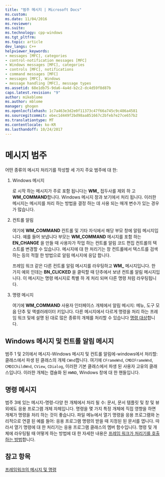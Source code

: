 ```yaml
---
title: "범주 메시지 | Microsoft Docs"
ms.custom: 
ms.date: 11/04/2016
ms.reviewer: 
ms.suite: 
ms.technology: cpp-windows
ms.tgt_pltfrm: 
ms.topic: article
dev_langs: C++
helpviewer_keywords:
- messages [MFC], categories
- control-notification messages [MFC]
- Windows messages [MFC], categories
- controls [MFC], notifications
- command messages [MFC]
- messages [MFC], Windows
- message handling [MFC], message types
ms.assetid: 68e1db75-9da6-4a4d-b2c2-dc4d59f8d87b
caps.latest.revision: "9"
author: mikeblome
ms.author: mblome
manager: ghogen
ms.openlocfilehash: 1c7a463e3d2e0f11373c47f66a745c9c486a4581
ms.sourcegitcommit: ebec1d449f2bd98aa851667c2bfeb7e27ce657b2
ms.translationtype: MT
ms.contentlocale: ko-KR
ms.lasthandoff: 10/24/2017
---
```

# <a name="message-categories"></a>메시지 범주
어떤 종류의 메시지 처리기를 작성할 세 가지 주요 범주에 대 한:  
  
1.  Windows 메시지  
  
     로 시작 하는 메시지가 주로 포함 됩니다는 **WM_** 접두사를 제외 하 고 **WM_COMMAND**합니다. Windows 메시지 창과 보기에서 처리 됩니다. 이러한 메시지는 메시지를 처리 하는 방법을 결정 하는 데 사용 되는 매개 변수가 있는 경우가 많습니다.  
  
2.  컨트롤 알림  
  
     여기에 **WM_COMMAND** 컨트롤 및 기타 자식에서 해당 부모 창에 알림 메시지입니다. 예를 들어 보냅니다 부모는 **WM_COMMAND** 메시지를 포함 하는 **EN_CHANGE** 을 만들 때 사용자가 작업 하는 컨트롤 알림 코드 편집 컨트롤의 텍스트를 변경할 수 있습니다. 메시지에 대 한 처리기는 창 컨트롤에서 텍스트를 검색 하는 등의 적절 한 방법으로 알림 메시지에 응답 합니다.  
  
     프레임 워크 같은 다른 컨트롤 알림 메시지를 라우팅하고 **WM_** 메시지입니다. 한 가지 예외 인데는 **BN_CLICKED** 을 클릭할 때 단추에서 보낸 컨트롤 알림 메시지입니다. 이 메시지는 명령 메시지로 특별 하 게 처리 되며 다른 명령 처럼 라우팅됩니다.  
  
3.  명령 메시지  
  
     여기에 **WM_COMMAND** 사용자 인터페이스 개체에서 알림 메시지: 메뉴, 도구 모음 단추 및 액셀러레이터 키입니다. 다른 메시지에서 다르게 명령을 처리 하는 프레임 워크 및에 설명 된 대로 많은 종류의 개체를 처리할 수 있습니다 [명령 대상](../mfc/command-targets.md)합니다.  
  
##  <a name="_core_windows_messages_and_control.2d.notification_messages"></a>Windows 메시지 및 컨트롤 알림 메시지  
 범주 1 및 2의에서 메시지-Windows 메시지 및 컨트롤 알림에-windows에서 처리할: 클래스에서 파생 된 클래스의 개체 `CWnd`합니다. 여기에 `CFrameWnd`, `CMDIFrameWnd`, `CMDIChildWnd`, `CView`, `CDialog`, 이러한 기본 클래스에서 파생 된 사용자 고유의 클래스입니다. 이러한 개체는 캡슐화 된 `HWND`, Windows 창에 대 한 핸들입니다.  
  
##  <a name="_core_command_messages"></a>명령 메시지  
 범주 3에 있는 메시지-명령-다양 한 개체에서 처리 될 수: 문서, 문서 템플릿 및 창 및 뷰 외에도 응용 프로그램 개체 자체입니다. 명령을 몇 가지 특정 개체에 직접 영향을 하면 개체가 명령을 처리 하는 것이 좋습니다. 파일 메뉴에서 열기 명령을 응용 프로그램와 논리적으로 연결 된 예를 들어: 응용 프로그램 명령의 받을 때 지정된 된 문서를 엽니다. 따라서 열기 명령에 대 한 처리기는 응용 프로그램 클래스의 멤버 함수입니다. 명령 및 개체에 라우팅될 때 어떻게 하는 방법에 대 한 자세한 내용은 [프레임 워크가 처리기를 호출 하는 방법](../mfc/how-the-framework-calls-a-handler.md)합니다.  
  
## <a name="see-also"></a>참고 항목  
 [프레임워크의 메시지 및 명령](../mfc/messages-and-commands-in-the-framework.md)

